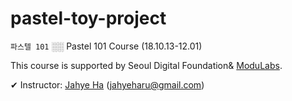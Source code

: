 # pastel-toy-project

`파스텔 101` ░░ Pastel 101 Course (18.10.13-12.01)

This course is supported by Seoul Digital Foundation& [ModuLabs](http://pay.modulabs.co.kr/).

✔ Instructor: [Jahye Ha](https://github.com/jahyeha) (jahyeharu@gmail.com)
